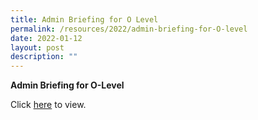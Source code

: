 ```yaml
---
title: Admin Briefing for O Level
permalink: /resources/2022/admin-briefing-for-O-level
date: 2022-01-12
layout: post
description: ""
---
```

**Admin Briefing for O-Level**   

Click [here](https://drive.google.com/file/d/1rgkGPx6nri8VlWNWtGe2arMoKJN-fDgy/view) to view.